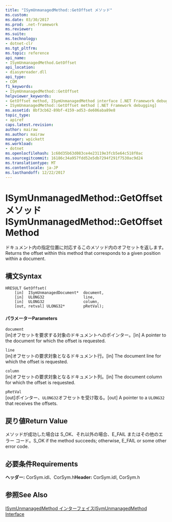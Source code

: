 ```yaml
---
title: "ISymUnmanagedMethod::GetOffset メソッド"
ms.custom: 
ms.date: 03/30/2017
ms.prod: .net-framework
ms.reviewer: 
ms.suite: 
ms.technology:
- dotnet-clr
ms.tgt_pltfrm: 
ms.topic: reference
api_name:
- ISymUnmanagedMethod.GetOffset
api_location:
- diasymreader.dll
api_type:
- COM
f1_keywords:
- ISymUnmanagedMethod::GetOffset
helpviewer_keywords:
- GetOffset method, ISymUnmanagedMethod interface [.NET Framework debugging]
- ISymUnmanagedMethod::GetOffset method [.NET Framework debugging]
ms.assetid: 8bf3cb62-89bf-4159-ad53-de606aba89e8
topic_type:
- apiref
caps.latest.revision: 
author: mairaw
ms.author: mairaw
manager: wpickett
ms.workload:
- dotnet
ms.openlocfilehash: 1c60d35b63d083ce4e23119e3fcb5e64c518f0ac
ms.sourcegitcommit: 16186c34a957fdd52e5db7294f291f7530ac9d24
ms.translationtype: MT
ms.contentlocale: ja-JP
ms.lasthandoff: 12/22/2017
---
```

# <a name="isymunmanagedmethodgetoffset-method"></a><span data-ttu-id="a9991-102">ISymUnmanagedMethod::GetOffset メソッド</span><span class="sxs-lookup"><span data-stu-id="a9991-102">ISymUnmanagedMethod::GetOffset Method</span></span>
<span data-ttu-id="a9991-103">ドキュメント内の指定位置に対応するこのメソッド内のオフセットを返します。</span><span class="sxs-lookup"><span data-stu-id="a9991-103">Returns the offset within this method that corresponds to a given position within a document.</span></span>  
  
## <a name="syntax"></a><span data-ttu-id="a9991-104">構文</span><span class="sxs-lookup"><span data-stu-id="a9991-104">Syntax</span></span>  
  
```  
HRESULT GetOffset(  
    [in]  ISymUnmanagedDocument*  document,  
    [in]  ULONG32                 line,  
    [in]  ULONG32                 column,  
    [out, retval] ULONG32*        pRetVal);  
```  
  
#### <a name="parameters"></a><span data-ttu-id="a9991-105">パラメーター</span><span class="sxs-lookup"><span data-stu-id="a9991-105">Parameters</span></span>  
 `document`  
 <span data-ttu-id="a9991-106">[in]オフセットを要求する対象のドキュメントへのポインター。</span><span class="sxs-lookup"><span data-stu-id="a9991-106">[in] A pointer to the document for which the offset is requested.</span></span>  
  
 `line`  
 <span data-ttu-id="a9991-107">[in]オフセットの要求対象となるドキュメント行。</span><span class="sxs-lookup"><span data-stu-id="a9991-107">[in] The document line for which the offset is requested.</span></span>  
  
 `column`  
 <span data-ttu-id="a9991-108">[in]オフセットの要求対象となるドキュメント列。</span><span class="sxs-lookup"><span data-stu-id="a9991-108">[in] The document column for which the offset is requested.</span></span>  
  
 `pRetVal`  
 <span data-ttu-id="a9991-109">[out]ポインター、`ULONG32`オフセットを受け取る。</span><span class="sxs-lookup"><span data-stu-id="a9991-109">[out] A pointer to a `ULONG32` that receives the offsets.</span></span>  
  
## <a name="return-value"></a><span data-ttu-id="a9991-110">戻り値</span><span class="sxs-lookup"><span data-stu-id="a9991-110">Return Value</span></span>  
 <span data-ttu-id="a9991-111">メソッドが成功した場合は S_OK、それ以外の場合、E_FAIL またはその他のエラー コード。</span><span class="sxs-lookup"><span data-stu-id="a9991-111">S_OK if the method succeeds; otherwise, E_FAIL or some other error code.</span></span>  
  
## <a name="requirements"></a><span data-ttu-id="a9991-112">必要条件</span><span class="sxs-lookup"><span data-stu-id="a9991-112">Requirements</span></span>  
 <span data-ttu-id="a9991-113">**ヘッダー:** CorSym.idl、CorSym.h</span><span class="sxs-lookup"><span data-stu-id="a9991-113">**Header:** CorSym.idl, CorSym.h</span></span>  
  
## <a name="see-also"></a><span data-ttu-id="a9991-114">参照</span><span class="sxs-lookup"><span data-stu-id="a9991-114">See Also</span></span>  
 [<span data-ttu-id="a9991-115">ISymUnmanagedMethod インターフェイス</span><span class="sxs-lookup"><span data-stu-id="a9991-115">ISymUnmanagedMethod Interface</span></span>](../../../../docs/framework/unmanaged-api/diagnostics/isymunmanagedmethod-interface.md)
